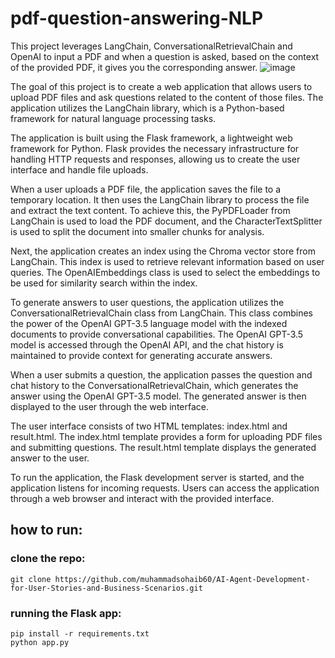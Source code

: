 # pdf-question-answering-NLP
This project leverages LangChain, ConversationalRetrievalChain and OpenAI to input a PDF and when a question is asked, based on the context of the provided PDF, it gives you the corresponding answer.
![image](https://github.com/ananya-prashanth/pdf-question-answering-NLP/assets/87328350/f6ba71ee-f239-45c4-b591-f090f4fb923c)

The goal of this project is to create a web application that allows users to upload PDF files and ask questions related to the content of those files. The application utilizes the LangChain library, which is a Python-based framework for natural language processing tasks.

The application is built using the Flask framework, a lightweight web framework for Python. Flask provides the necessary infrastructure for handling HTTP requests and responses, allowing us to create the user interface and handle file uploads.

When a user uploads a PDF file, the application saves the file to a temporary location. It then uses the LangChain library to process the file and extract the text content. To achieve this, the PyPDFLoader from LangChain is used to load the PDF document, and the CharacterTextSplitter is used to split the document into smaller chunks for analysis.

Next, the application creates an index using the Chroma vector store from LangChain. This index is used to retrieve relevant information based on user queries. The OpenAIEmbeddings class is used to select the embeddings to be used for similarity search within the index.

To generate answers to user questions, the application utilizes the ConversationalRetrievalChain class from LangChain. This class combines the power of the OpenAI GPT-3.5 language model with the indexed documents to provide conversational capabilities. The OpenAI GPT-3.5 model is accessed through the OpenAI API, and the chat history is maintained to provide context for generating accurate answers.

When a user submits a question, the application passes the question and chat history to the ConversationalRetrievalChain, which generates the answer using the OpenAI GPT-3.5 model. The generated answer is then displayed to the user through the web interface.

The user interface consists of two HTML templates: index.html and result.html. The index.html template provides a form for uploading PDF files and submitting questions. The result.html template displays the generated answer to the user.

To run the application, the Flask development server is started, and the application listens for incoming requests. Users can access the application through a web browser and interact with the provided interface.

## how to run:
### clone the repo: 
```
git clone https://github.com/muhammadsohaib60/AI-Agent-Development-for-User-Stories-and-Business-Scenarios.git
```
### running the Flask app:
```
pip install -r requirements.txt
python app.py
```

